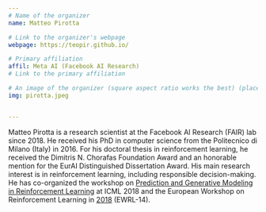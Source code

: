 ```yaml
---
# Name of the organizer
name: Matteo Pirotta

# Link to the organizer's webpage
webpage: https://teopir.github.io/

# Primary affiliation
affil: Meta AI (Facebook AI Research)
# Link to the primary affiliation

# An image of the organizer (square aspect ratio works the best) (place in the `assets/img/organizers` directory)
img: pirotta.jpeg


---
```


Matteo Pirotta is a research scientist at the Facebook AI Research (FAIR) lab since 2018. He received his PhD in computer science from the Politecnico di Milano (Italy) in 2016. For his doctoral thesis in reinforcement learning, he received the Dimitris N. Chorafas Foundation Award and an honorable mention for the EurAI Distinguished Dissertation Award. His main research interest is in reinforcement learning, including responsible decision-making. He has co-organized the workshop on [Prediction and Generative Modeling in Reinforcement Learning](http://reinforcement-learning.ml/pgmrl2018) at ICML 2018 and the European Workshop on Reinforcement Learning in [2018](https://ewrl.wordpress.com/past-ewrl/ewrl14-2018/) (EWRL-14).


